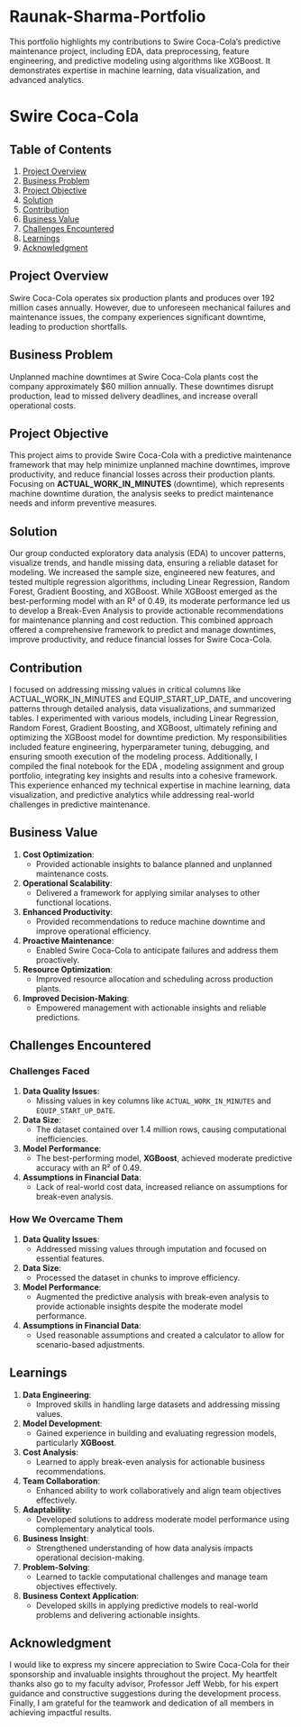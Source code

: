# Raunak-Sharma-Portfolio
This portfolio highlights my contributions to Swire Coca-Cola’s predictive maintenance project, including EDA, data preprocessing, feature engineering, and predictive modeling using algorithms like XGBoost. It demonstrates expertise in machine learning, data visualization, and advanced analytics.

# Swire Coca-Cola

## Table of Contents
1. [Project Overview](#project-overview)
2. [Business Problem](#business-problem)
3. [Project Objective](#project-objective)
4. [Solution](#solution)
5. [Contribution](#contribution)
6. [Business Value](#business-value)
7. [Challenges Encountered](#challenges-encountered)
8. [Learnings](#learnings)
9. [Acknowledgment](#Acknowledgment)


## Project Overview
Swire Coca-Cola operates six production plants and produces over 192 million cases annually. However, due to unforeseen mechanical failures and maintenance issues, the company experiences significant downtime, leading to production shortfalls. 

## Business Problem
Unplanned machine downtimes at Swire Coca-Cola plants cost the company approximately $60 million annually. These downtimes disrupt production, lead to missed delivery deadlines, and increase overall operational costs.

## Project Objective
This project aims to provide Swire Coca-Cola with a predictive maintenance framework that may help minimize unplanned machine downtimes, improve productivity, and reduce financial losses across their production plants. Focusing on **ACTUAL_WORK_IN_MINUTES** (downtime), which represents machine downtime duration, the analysis seeks to predict maintenance needs and inform preventive measures.

## Solution
Our group conducted exploratory data analysis (EDA) to uncover patterns, visualize trends, and handle missing data, ensuring a reliable dataset for modeling. We increased the sample size, engineered new features, and tested multiple regression algorithms, including Linear Regression, Random Forest, Gradient Boosting, and XGBoost. While XGBoost emerged as the best-performing model with an R² of 0.49, its moderate performance led us to develop a Break-Even Analysis to provide actionable recommendations for maintenance planning and cost reduction. This combined approach offered a comprehensive framework to predict and manage downtimes, improve productivity, and reduce financial losses for Swire Coca-Cola.

## Contribution
I focused on addressing missing values in critical columns like ACTUAL_WORK_IN_MINUTES and EQUIP_START_UP_DATE, and uncovering patterns through detailed analysis, data visualizations, and summarized tables. I experimented with various models, including Linear Regression, Random Forest, Gradient Boosting, and XGBoost, ultimately refining and optimizing the XGBoost model for downtime prediction. My responsibilities included feature engineering, hyperparameter tuning, debugging, and ensuring smooth execution of the modeling process. Additionally, I compiled the final notebook for the EDA , modeling assignment and group portfolio, integrating key insights and results into a cohesive framework. This experience enhanced my technical expertise in machine learning, data visualization, and predictive analytics while addressing real-world challenges in predictive maintenance.

## Business Value
1. **Cost Optimization**:
   - Provided actionable insights to balance planned and unplanned maintenance costs.
2. **Operational Scalability**:
   - Delivered a framework for applying similar analyses to other functional locations.
3. **Enhanced Productivity**:
   - Provided recommendations to reduce machine downtime and improve operational efficiency.
4. **Proactive Maintenance**:
   - Enabled Swire Coca-Cola to anticipate failures and address them proactively.
5. **Resource Optimization**:
   - Improved resource allocation and scheduling across production plants.
6. **Improved Decision-Making**:
   - Empowered management with actionable insights and reliable predictions.

## Challenges Encountered

### Challenges Faced
1. **Data Quality Issues**:
   - Missing values in key columns like `ACTUAL_WORK_IN_MINUTES` and `EQUIP_START_UP_DATE`.
2. **Data Size**:
   - The dataset contained over 1.4 million rows, causing computational inefficiencies.
3. **Model Performance**:
   - The best-performing model, **XGBoost**, achieved moderate predictive accuracy with an R² of 0.49.
4. **Assumptions in Financial Data**:
   - Lack of real-world cost data, increased reliance on assumptions for break-even analysis.

### How We Overcame Them
1. **Data Quality Issues**:
   - Addressed missing values through imputation and focused on essential features.
2. **Data Size**:
   - Processed the dataset in chunks to improve efficiency.
3. **Model Performance**:
   - Augmented the predictive analysis with break-even analysis to provide actionable insights despite the moderate model performance.
4. **Assumptions in Financial Data**:
   - Used reasonable assumptions and created a calculator to allow for scenario-based adjustments.

## Learnings
1. **Data Engineering**:
   - Improved skills in handling large datasets and addressing missing values.
2. **Model Development**:
   - Gained experience in building and evaluating regression models, particularly **XGBoost**.
3. **Cost Analysis**:
   - Learned to apply break-even analysis for actionable business recommendations.
4. **Team Collaboration**:
   - Enhanced ability to work collaboratively and align team objectives effectively.
5. **Adaptability**:
   - Developed solutions to address moderate model performance using complementary analytical tools.
6. **Business Insight**:
   - Strengthened understanding of how data analysis impacts operational decision-making.
7. **Problem-Solving**:
   - Learned to tackle computational challenges and manage team objectives effectively.
8. **Business Context Application**:
   - Developed skills in applying predictive models to real-world problems and delivering actionable insights.

## Acknowledgment
I would like to express my sincere appreciation to Swire Coca-Cola for their sponsorship and invaluable insights throughout the project. My heartfelt thanks also go to my faculty advisor, Professor Jeff Webb, for his expert guidance and constructive suggestions during the development process. Finally, I am grateful for the teamwork and dedication of all members in achieving impactful results.

